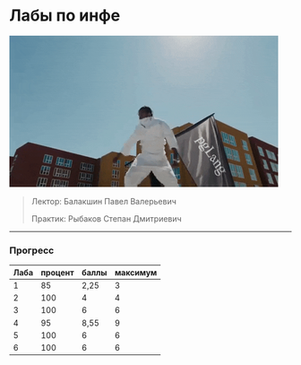 # Лабы по инфе

![InfGif](https://github.com/bilyardvmetro/ITMO-System-Application-Software/blob/main/gifs/infLabReadme.gif)

> Лектор: Балакшин Павел Валерьевич
>
> Практик: Рыбаков Степан Дмитриевич

---

### Прогресс
| Лаба | процент | баллы | максимум |
| ---- | ------- | ----- | -------- | 
|   1  |    85   |  2,25 |    3     |
|   2  |   100   |   4   |    4     |
|   3  |   100   |   6   |    6     |
|   4  |    95   |  8,55 |    9     |
|   5  |   100   |   6   |    6     |
|   6  |   100   |   6   |    6     |
